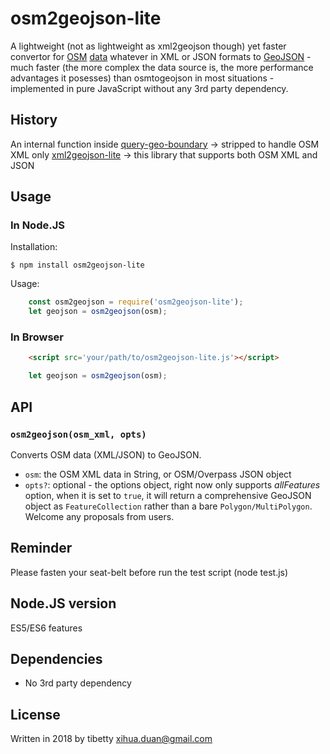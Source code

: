 osm2geojson-lite
============

A lightweight (not as lightweight as xml2geojson though) yet faster convertor for [OSM](http://openstreetmap.org) [data](http://wiki.openstreetmap.org/wiki/OSM_XML) whatever in XML or JSON formats to [GeoJSON](http://www.geojson.org/) - much faster (the more complex the data source is, the more performance advantages it posesses) than osmtogeojson in most situations - implemented in pure JavaScript without any 3rd party dependency.

History
-----
An internal function inside [query-geo-boundary](https://github.com/tibetty/QueryGeoBoundary) -> stripped to handle OSM XML only [xml2geojson-lite](https://github.com/tibetty/xml2geojson-lite) -> this library that supports both OSM XML and JSON

Usage
-----

### In Node.JS

Installation:

    $ npm install osm2geojson-lite

Usage:

```js
    const osm2geojson = require('osm2geojson-lite');
    let geojson = osm2geojson(osm);
```

### In Browser
```html
    <script src='your/path/to/osm2geojson-lite.js'></script>
```
```js
    let geojson = osm2geojson(osm);
```

API
---

### `osm2geojson(osm_xml, opts)`

Converts OSM data (XML/JSON) to GeoJSON.

* `osm`: the OSM XML data in String, or OSM/Overpass JSON object
* `opts?`: optional - the options object, right now only supports *allFeatures* option, when it is set to `true`, it will return a comprehensive GeoJSON object as `FeatureCollection` rather than a bare `Polygon/MultiPolygon`.  Welcome any proposals from users.


Reminder
---
Please fasten your seat-belt before run the test script (node test.js)

Node.JS version
---
  ES5/ES6 features
  
Dependencies
---
  - No 3rd party dependency

License
---
Written in 2018 by tibetty <xihua.duan@gmail.com>
